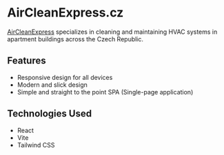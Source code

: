 # AirCleanExpress.cz

[AirCleanExpress](https://aircleanexpress.cz/) specializes in cleaning and maintaining HVAC systems in apartment buildings across the Czech Republic.

## Features

- Responsive design for all devices
- Modern and slick design
- Simple and straight to the point SPA (Single-page application)

## Technologies Used

- React
- Vite
- Tailwind CSS
